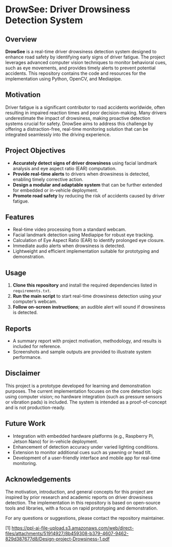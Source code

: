 # DrowSee: Driver Drowsiness Detection System

## Overview

**DrowSee** is a real-time driver drowsiness detection system designed to enhance road safety by identifying early signs of driver fatigue. The project leverages advanced computer vision techniques to monitor behavioral cues, such as eye movements, and provides timely alerts to prevent potential accidents. This repository contains the code and resources for the implementation using Python, OpenCV, and Mediapipe.

## Motivation

Driver fatigue is a significant contributor to road accidents worldwide, often resulting in impaired reaction times and poor decision-making. Many drivers underestimate the impact of drowsiness, making proactive detection systems crucial for safety. DrowSee aims to address this challenge by offering a distraction-free, real-time monitoring solution that can be integrated seamlessly into the driving experience.

## Project Objectives

- **Accurately detect signs of driver drowsiness** using facial landmark analysis and eye aspect ratio (EAR) computation.
- **Provide real-time alerts** to drivers when drowsiness is detected, enabling timely corrective action.
- **Design a modular and adaptable system** that can be further extended for embedded or in-vehicle deployment.
- **Promote road safety** by reducing the risk of accidents caused by driver fatigue.

## Features

- Real-time video processing from a standard webcam.
- Facial landmark detection using Mediapipe for robust eye tracking.
- Calculation of Eye Aspect Ratio (EAR) to identify prolonged eye closure.
- Immediate audio alerts when drowsiness is detected.
- Lightweight and efficient implementation suitable for prototyping and demonstration.

## Usage

1. **Clone this repository** and install the required dependencies listed in `requirements.txt`.
2. **Run the main script** to start real-time drowsiness detection using your computer’s webcam.
3. **Follow on-screen instructions**; an audible alert will sound if drowsiness is detected.

## Reports

- A summary report with project motivation, methodology, and results is included for reference.
- Screenshots and sample outputs are provided to illustrate system performance.

## Disclaimer

This project is a prototype developed for learning and demonstration purposes. The current implementation focuses on the core detection logic using computer vision; no hardware integration (such as pressure sensors or vibration pads) is included. The system is intended as a proof-of-concept and is not production-ready.

## Future Work

- Integration with embedded hardware platforms (e.g., Raspberry Pi, Jetson Nano) for in-vehicle deployment.
- Enhancement of detection accuracy under varied lighting conditions.
- Extension to monitor additional cues such as yawning or head tilt.
- Development of a user-friendly interface and mobile app for real-time monitoring.

## Acknowledgements

The motivation, introduction, and general concepts for this project are inspired by prior research and academic reports on driver drowsiness detection. The implementation in this repository is based on open-source tools and libraries, with a focus on rapid prototyping and demonstration.

For any questions or suggestions, please contact the repository maintainer.

[1] https://ppl-ai-file-upload.s3.amazonaws.com/web/direct-files/attachments/51914927/8b459308-b379-4607-9462-829d387677d8/Design-project-Drowsiness-1.pdf
